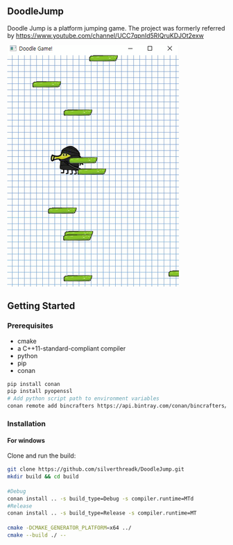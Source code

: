 ## DoodleJump
Doodle Jump is a platform jumping game.
The project was formerly referred by https://www.youtube.com/channel/UCC7qpnId5RIQruKDJOt2exw

<img src="resource/images/game.gif">

## Getting Started

### Prerequisites
* cmake
* a C++11-standard-compliant compiler
* python
* pip
* conan
```sh
pip install conan
pip install pyopenssl
# Add python script path to environment variables
conan remote add bincrafters https://api.bintray.com/conan/bincrafters/public-conan
```

### Installation
#### For windows
Clone and run the build:
```sh
git clone https://github.com/silverthreadk/DoodleJump.git
mkdir build && cd build

#Debug
conan install .. -s build_type=Debug -s compiler.runtime=MTd
#Release
conan install .. -s build_type=Release -s compiler.runtime=MT

cmake -DCMAKE_GENERATOR_PLATFORM=x64 ../
cmake --build ./ --
```
